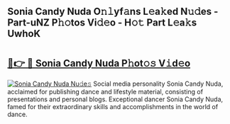 ## Sonia Candy Nuda O𝚗𝚕yf𝚊ns L𝚎a𝚔ed N𝚞𝚍es - Part-uNZ P𝚑𝚘tos Vi𝚍𝚎o - H𝚘𝚝 Part L𝚎a𝚔s UwhoK

# <h2><a href="http://kf2mbio.oniu.top/?m=Sonia+Candy+Nuda">🔗👉 🔴 Sonia Candy Nuda P𝚑ot𝚘𝚜 V𝚒d𝚎o</a></h2>

[![Sonia Candy Nuda Nu𝚍e𝚜](https://i.imgur.com/0qMVB7G.gif)](http://kf2mbio.oniu.top/?m=Sonia+Candy+Nuda)
Social media personality Sonia Candy Nuda, acclaimed for publishing dance and lifestyle material, consisting of presentations and personal blogs. Exceptional dancer Sonia Candy Nuda, famed for their extraordinary skills and accomplishments in the world of dance.  
